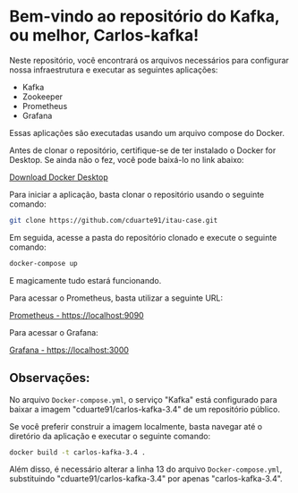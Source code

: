 # Bem-vindo ao repositório do Kafka, ou melhor, Carlos-kafka!

Neste repositório, você encontrará os arquivos necessários para configurar nossa infraestrutura e executar as seguintes aplicações:

- Kafka
- Zookeeper
- Prometheus
- Grafana

Essas aplicações são executadas usando um arquivo compose do Docker.

Antes de clonar o repositório, certifique-se de ter instalado o Docker for Desktop. Se ainda não o fez, você pode baixá-lo no link abaixo:

[Download Docker Desktop](https://www.docker.com/products/docker-desktop/)

Para iniciar a aplicação, basta clonar o repositório usando o seguinte comando:

```bash
git clone https://github.com/cduarte91/itau-case.git
```

Em seguida, acesse a pasta do repositório clonado e execute o seguinte comando:

```bash
docker-compose up
```

E magicamente tudo estará funcionando.

Para acessar o Prometheus, basta utilizar a seguinte URL:

[Prometheus - https://localhost:9090](https://localhost:9090)

Para acessar o Grafana:

[Grafana - https://localhost:3000](https://localhost:3000)

## Observações:

No arquivo `Docker-compose.yml`, o serviço "Kafka" está configurado para baixar a imagem "cduarte91/carlos-kafka-3.4" de um repositório público.

Se você preferir construir a imagem localmente, basta navegar até o diretório da aplicação e executar o seguinte comando:

```bash
docker build -t carlos-kafka-3.4 .
```

Além disso, é necessário alterar a linha 13 do arquivo `Docker-compose.yml`, substituindo "cduarte91/carlos-kafka-3.4" por apenas "carlos-kafka-3.4".